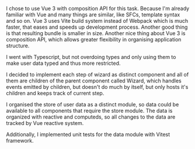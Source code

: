 I chose to use Vue 3 with composition API for this task. Because I'm already familiar
with Vue and many things are similar, like SFCs, template syntax and so on.
Vue 3 uses Vite build system instead of Webpack which is much faster, that eases and speeds up
development process. Another good thing is that resulting bundle is smaller in size.
Another nice thing about Vue 3 is composition API, which allows greater flexibility in organising application
structure.

I went with Typescript, but not overdoing types and only using them to make user data typed and thus more restricted.

I decided to implement each step of wizard as distinct component and all of them are children of the parent
component called Wizard, which handles events emitted by children, but doesn't do much by itself, but only hosts
it's children and keeps track of current step.

I organised the store of user data as a distinct module, so data could be available to all components that require the store
module. The data is organized with reactive and computeds, so all changes to the data are tracked by Vue reactive system.

Additionally, I implemented unit tests for the data module with Vitest framework.
